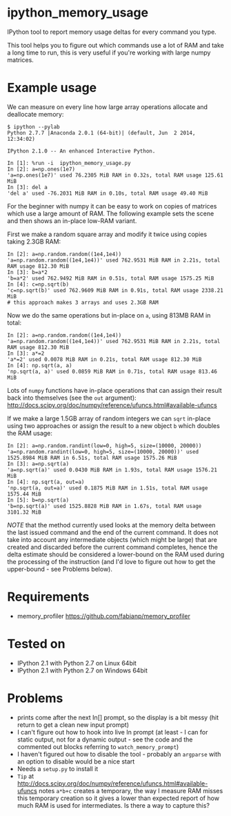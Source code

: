 ipython_memory_usage
====================

IPython tool to report memory usage deltas for every command you type.

This tool helps you to figure out which commands use a lot of RAM and take a long time to run, this is very useful if you're working with large numpy matrices.

Example usage
=============

We can measure on every line how large array operations allocate and deallocate memory:

    $ ipython --pylab
    Python 2.7.7 |Anaconda 2.0.1 (64-bit)| (default, Jun  2 2014, 12:34:02) 

    IPython 2.1.0 -- An enhanced Interactive Python.

    In [1]: %run -i  ipython_memory_usage.py
    In [2]: a=np.ones(1e7)
    'a=np.ones(1e7)' used 76.2305 MiB RAM in 0.32s, total RAM usage 125.61 MiB
    In [3]: del a
    'del a' used -76.2031 MiB RAM in 0.10s, total RAM usage 49.40 MiB

For the beginner with numpy it can be easy to work on copies of matrices which use a large amount of RAM. The following example sets the scene and then shows an in-place low-RAM variant.

First we make a random square array and modify it twice using copies taking 2.3GB RAM:

    In [2]: a=np.random.random((1e4,1e4))
    'a=np.random.random((1e4,1e4))' used 762.9531 MiB RAM in 2.21s, total RAM usage 812.30 MiB
    In [3]: b=a*2
    'b=a*2' used 762.9492 MiB RAM in 0.51s, total RAM usage 1575.25 MiB
    In [4]: c=np.sqrt(b)
    'c=np.sqrt(b)' used 762.9609 MiB RAM in 0.91s, total RAM usage 2338.21 MiB
    # this approach makes 3 arrays and uses 2.3GB RAM

Now we do the same operations but in-place on `a`, using 813MB RAM in total:

    In [2]: a=np.random.random((1e4,1e4))
    'a=np.random.random((1e4,1e4))' used 762.9531 MiB RAM in 2.21s, total RAM usage 812.30 MiB
    In [3]: a*=2
    'a*=2' used 0.0078 MiB RAM in 0.21s, total RAM usage 812.30 MiB
    In [4]: np.sqrt(a, a)
    'np.sqrt(a, a)' used 0.0859 MiB RAM in 0.71s, total RAM usage 813.46 MiB

Lots of `numpy` functions have in-place operations that can assign their result back into themselves (see the `out` argument): http://docs.scipy.org/doc/numpy/reference/ufuncs.html#available-ufuncs

If we make a large 1.5GB array of random integers we can `sqrt` in-place using two approaches or assign the result to a new object `b` which doubles the RAM usage:

    In [2]: a=np.random.randint(low=0, high=5, size=(10000, 20000))
    'a=np.random.randint(low=0, high=5, size=(10000, 20000))' used 1525.8984 MiB RAM in 6.51s, total RAM usage 1575.26 MiB
    In [3]: a=np.sqrt(a)
    'a=np.sqrt(a)' used 0.0430 MiB RAM in 1.93s, total RAM usage 1576.21 MiB
    In [4]: np.sqrt(a, out=a)
    'np.sqrt(a, out=a)' used 0.1875 MiB RAM in 1.51s, total RAM usage 1575.44 MiB
    In [5]: b=np.sqrt(a)
    'b=np.sqrt(a)' used 1525.8828 MiB RAM in 1.67s, total RAM usage 3101.32 MiB


_NOTE_ that the method currently used looks at the memory delta between the last issued command and the end of the current command. It does not take into account any intermediate objects (which might be large) that are created and discarded before the current command completes, hence the delta estimate should be considered a lower-bound on the RAM used during the processing of the instruction (and I'd love to figure out how to get the upper-bound - see Problems below).


Requirements
============

 * memory_profiler https://github.com/fabianp/memory_profiler 

Tested on
=========

 * IPython 2.1 with Python 2.7 on Linux 64bit
 * IPython 2.1 with Python 2.7 on Windows 64bit

Problems
========

 * prints come after the next In[] prompt, so the display is a bit messy (hit return to get a clean new input prompt)
 * I can't figure out how to hook into live In prompt (at least - I can for static output, not for a dynamic output - see the code and the commented out blocks referring to `watch_memory_prompt`)
 * I haven't figured out how to disable the tool - probably an `argparse` with an option to disable would be a nice start
 * Needs a `setup.py` to install it
 * `Tip` at http://docs.scipy.org/doc/numpy/reference/ufuncs.html#available-ufuncs notes `a*b+c` creates a temporary, the way I measure RAM misses this temporary creation so it gives a lower than expected report of how much RAM is used for intermediates. Is there a way to capture this?

